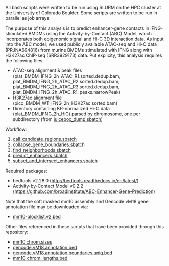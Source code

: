 All bash scripts were written to be run using SLURM on the HPC cluster at the University of Colorado Boulder. Some scripts are written to be run in parallel as job arrays.

The purpose of this analysis is to predict enhancer-gene contacts in IFNG-stimulated BMDMs using the Activity-by-Contact (ABC) Model, which incorporates both epigenomic signal and Hi-C 3D interaction data. As input into the ABC model, we used publicly available ATAC-seq and Hi-C data (PRJNA694816) from murine BMDMs stimulated with IFNG along with H3K27ac ChIP-seq (SRR3929173) data. Put explicity, this analysis requires the following files:
* ATAC-seq alignment & peak files (plat_BMDM_IFNG_2h_ATAC_R1.sorted.dedup.bam, plat_BMDM_IFNG_2h_ATAC_R2.sorted.dedup.bam, plat_BMDM_IFNG_2h_ATAC_R3.sorted.dedup.bam, plat_BMDM_IFNG_2h_ATAC_R1_peaks.narrowPeak)
* H3K27ac alignment file (picc_BMDM_WT_IFNG_2h_H3K27ac.sorted.bam)
* Directory containing KR-normalized Hi-C data (plat_BMDM_IFNG_2h_HiC) parsed by chromosome, one per subdirectory (from [juicebox_dump.sbatch](https://github.com/coke6162/B2_SINE_enhancers/blob/main/HiC_BMDM/juicebox_dump.sbatch))

Workflow:
1. [call_candidate_regions.sbatch](https://github.com/coke6162/B2_SINE_enhancers/blob/main/ABC_BMDM/call_candidate_regions.sbatch)
2. [collapse_gene_boundaries.sbatch](https://github.com/coke6162/B2_SINE_enhancers/blob/main/ABC_BMDM/collapse_gene_boundaries.sbatch)
3. [find_neighborhoods.sbatch](https://github.com/coke6162/B2_SINE_enhancers/blob/main/ABC_BMDM/find_neighborhoods.sbatch)
4. [predict_enhancers.sbatch](https://github.com/coke6162/B2_SINE_enhancers/blob/main/ABC_BMDM/predict_enhancers.sbatch)
5. [subset_and_intersect_enhancers.sbatch](https://github.com/coke6162/B2_SINE_enhancers/blob/main/ABC_BMDM/subset_and_intersect_enhancers.sbatch)

Required packages:
* bedtools v2.28.0 (http://bedtools.readthedocs.io/en/latest/)
* Activity-by-Contact Model v0.2.2 (https://github.com/broadinstitute/ABC-Enhancer-Gene-Prediction)

Note that the soft masked mm10 assembly and Gencode vM18 gene annotation file may be downloaded via:
* [mm10-blocklist.v2.bed](https://github.com/Boyle-Lab/Blacklist/blob/master/lists/mm10-blacklist.v2.bed.gz)

Other files referenced in these scripts that have been provided through this repository:
* [mm10.chrom.sizes](https://github.com/coke6162/B2_SINE_enhancers/blob/main/ABC_BMDM/mm10.chrom.sizes)
* [gencode.vM18.annotation.bed](https://github.com/coke6162/B2_SINE_enhancers/blob/main/ABC_BMDM/gencode.vM18.annotation.bed)
* [gencode.vM18.annotation.boundaries.uniq.bed](https://github.com/coke6162/B2_SINE_enhancers/blob/main/ABC_BMDM/gencode.vM18.annotation.boundaries.uniq.bed)
* [mm10_chrom_lengths.bed](https://github.com/coke6162/B2_SINE_enhancers/blob/main/ABC_BMDM/mm10_chrom_lengths.bed)